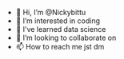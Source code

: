 - 👋 Hi, I’m @Nickybittu
- 👀 I’m interested in coding
- 🌱 I've learned data science
- 💞️ I’m looking to collaborate on 
- 📫 How to reach me jst dm

<!---
Nickybe/Nickybe is a ✨ special ✨ repository because its `README.md` (this file) appears on your GitHub profile.
You can click the Preview link to take a look at your changes.
--->
